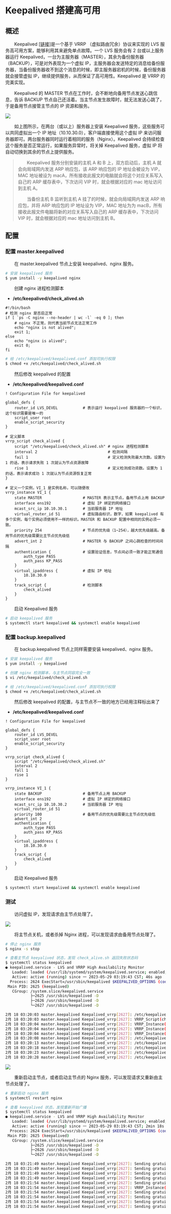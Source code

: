 # Keepalived 搭建高可用
## 概述
&emsp;&emsp;Keepalived [[链接](https://www.keepalived.org)]是一个基于 VRRP （虚拟路由冗余）协议来实现的 LVS 服务高可用方案，能够利用其来避免单点故障。一个 LVS 服务会有 2 台或以上服务器运行 Keepalived，一台为主服务器（MASTER），其余为备份服务器（BACKUP），可是对外表现为一个虚拟 IP，主服务器会发送特定的消息给备份服务器，当备份服务器收不到这个消息的时候，即主服务器宕机的时候，备份服务器就会接管虚拟 IP，继续提供服务，从而保证了高可用性。Keepalived 是 VRRP 的完美实现。

&emsp;&emsp;Keepalived 的 MASTER 节点在工作时，会不断地向备用节点发送心跳信息，告诉 BACKUP 节点自己还活着。当主节点发生故障时，就无法发送心跳了，于是备用节点接管主节点的 IP 资源和服务。

![](./assets/keepalived.svg)

&emsp;&emsp;如上图所示，在两台（或以上）服务器上安装 Keepalived 服务，这些服务可以共同虚拟出一个 IP 地址（10.10.30.0），客户端直接使用这个虚拟 IP 来访问服务器即可。两台服务器同时运行着相同的服务（Nginx）。Keepalived 会持续检查这个服务是否正常运行，如果服务异常时，将关掉 Keepalived 服务，虚拟 IP 将自动切换到其余的节点上提供服务。

> &emsp;&emsp;Keepalived 服务分别安装的主机 A 和 B 上，双方启动后，主机 A 就会向局域网内发送 ARP 响应包，该 ARP 响应包的 IP 地址会被设为 VIP，MAC 地址被设为 macA，所有接收此报文的电脑就会将这个对应关系写入自己的 ARP 缓存表中，下次访问 VIP 时，就会根据对应的 mac 地址访问到主机 A。
>
> &emsp;&emsp;当备份主机 B 监听到主机 A 挂了的时候，就会向局域网内发送 ARP 响应包，并将 ARP 响应包的 IP 地址设为 VIP，MAC 地址为为 macB，所有接收此报文件电脑将新的对应关系写入自己的 ARP 缓存表中，下次访问 VIP 时，就会根据对应的 mac 地址访问到主机 B。

## 配置
### 配置 master.keepalived
&emsp;&emsp;在 master.keepalived 节点上安装 keepalived、nginx 服务。

```bash
# 安装 keepalived 服务
$ yum install -y keepalived nginx
```

&emsp;&emsp;创建 nginx 进程检测脚本

- **/etc/keepalived/check_alived.sh**

```shell
#!/bin/bash
# 检测 nginx 是否启正常
if [ `ps -C nginx --no-header | wc -l` -eq 0 ]; then
    # nginx 不正常，则代表当前节点无法正常工作
    echo "nginx is not alived";
    exit 1;
else
    echo "nginx is alived";
    exit 0;
fi
```

```bash
# 给 /etc/keepalived/keepalived.conf 添加可执行权限
$ chmod +x /etc/keepalived/check_alived.sh
```


&emsp;&emsp;然后修改 keepalived 的配置

- **/etc/keepalived/keepalived.conf**

```
! Configuration File for keepalived

global_defs {
    router_id LVS_DEVEL           # 表示运行 keepalived 服务器的一个标识，这个标识需要是唯一的
    script_user root
    enable_script_security
}

# 定义脚本
vrrp_script check_alived {
    script "/etc/keepalived/check_alived.sh" # nginx 进程检测脚本
    interval 2                               # 检测间隔
    fail 1                                   # 定义检测失败最大次数。设置为 1 的话，表示请求失败 1 次就认为节点资源故障
    rise 1                                   # 定义检测成功资数。设置为 1 的话，表示请求成功 1 次就认为节点资源恢复正常
}

# 定义一个实例，VI_1 是实例名称，可以随便改
vrrp_instance VI_1 {
    state MASTER                  # MASTER 表示主节点，备用节点上用 BACKUP
    interface ens192              # 虚拟 IP 绑定的网络接口
    mcast_src_ip 10.10.30.1       # 当前服务器 IP 地址
    virtual_router_id 51          # 虚拟路由标识，数字，如果 keepalived 有多个实例，每个实例必须使用不一样的标识。MASTER 和 BACKUP 配置中相同的实例必须一致。
    priority 254                  # 节点的优先级（1~254），越大优先级越高。备用节点的优先级需要比主节点优先级低
    advert_int 2                  # MASTER 与 BACKUP 之间心跳检查的时间间隔
    authentication {              # 设置验证信息，节点间必须一致才能正常通信
        auth_type PASS
        auth_pass KP_PASS
    }
    virtual_ipaddress {           # 虚拟 IP 地址
        10.10.30.0
    }
    track_script {                # 检测脚本
        check_alived
    }
}
```

&emsp;&emsp;启动 Keepalived 服务

```bash
# 启动 keepalived 服务
$ systemctl start keepalived && systemctl enable keepalived
```

### 配置 backup.keepalived
&emsp;&emsp;在 backup.keepalived 节点上同样需要安装 keepalived、nginx 服务。

```bash
# 安装 keepalived 服务
$ yum install -y keepalived

# 创建 nginx 检测脚本，与主节点同容完全一致
$ vi /etc/keepalived/check_alived.sh

# 给 /etc/keepalived/keepalived.conf 添加可执行权限
$ chmod +x /etc/keepalived/check_alived.sh
```

&emsp;&emsp;然后修改 keepalived 的配置，与主节点不一致的地方已经用注释标出来了

- **/etc/keepalived/keepalived.conf**

```
! Configuration File for keepalived

global_defs {
    router_id LVS_DEVEL
    script_user root
    enable_script_security
}

vrrp_script check_alived {
    script "/etc/keepalived/check_alived.sh"
    interval 2
    fall 1
    rise 1
}

vrrp_instance VI_1 {
    state BACKUP                  # 备用节点上用 BACKUP
    interface ens192              # 虚拟 IP 绑定的网络接口
    mcast_src_ip 10.10.30.2       # 当前服务器 IP 地址
    virtual_router_id 51
    priority 100                  # 备用节点的优先级需要比主节点优先级低
    advert_int 2
    authentication {
        auth_type PASS
        auth_pass KP_PASS
    }
    virtual_ipaddress {
        10.10.30.0
    }
    track_script {
        check_alived
    }
}
```

&emsp;&emsp;启动 Keepalived 服务

```bash
$ systemctl start keepalived && systemctl enable keepalived
```

### 测试
&emsp;&emsp;访问虚拟 IP，发现请求由主节点处理了。

![](./assets/keepalived-master.png)

&emsp;&emsp;将主节点关机，或者杀掉 Nginx 进程，可以发现请求由备用节点处理了。

```bash
# 停止 nginx 服务
$ nginx -s stop

# 查看主节点 keeyalived 状态，发现 check_alive.sh 返回失败状态码
$ systemctl status keepalived
● keepalived.service - LVS and VRRP High Availability Monitor
   Loaded: loaded (/usr/lib/systemd/system/keepalived.service; enabled; vendor preset: disabled)
   Active: active (running) since 一 2023-05-29 03:19:43 CST; 46s ago
  Process: 2624 ExecStart=/usr/sbin/keepalived $KEEPALIVED_OPTIONS (code=exited, status=0/SUCCESS)
 Main PID: 2625 (keepalived)
   CGroup: /system.slice/keepalived.service
           ├─2625 /usr/sbin/keepalived -D
           ├─2626 /usr/sbin/keepalived -D
           └─2627 /usr/sbin/keepalived -D

2月 18 03:20:03 master.keepalived Keepalived_vrrp[2627]: /etc/keepalived/check_alived.sh exited with status 1
2月 18 03:20:03 master.keepalived Keepalived_vrrp[2627]: VRRP_Script(check_alived) failed
2月 18 03:20:04 master.keepalived Keepalived_vrrp[2627]: VRRP_Instance(VI_1) Entering FAULT STATE
2月 18 03:20:04 master.keepalived Keepalived_vrrp[2627]: VRRP_Instance(VI_1) removing protocol VIPs.
2月 18 03:20:04 master.keepalived Keepalived_vrrp[2627]: VRRP_Instance(VI_1) Now in FAULT state
2月 18 03:20:08 master.keepalived Keepalived_vrrp[2627]: /etc/keepalived/check_alived.sh exited with status 1
2月 18 03:20:13 master.keepalived Keepalived_vrrp[2627]: /etc/keepalived/check_alived.sh exited with status 1
2月 18 03:20:18 master.keepalived Keepalived_vrrp[2627]: /etc/keepalived/check_alived.sh exited with status 1
2月 18 03:20:23 master.keepalived Keepalived_vrrp[2627]: /etc/keepalived/check_alived.sh exited with status 1
2月 18 03:20:28 master.keepalived Keepalived_vrrp[2627]: /etc/keepalived/check_alived.sh exited with status 1
```

![](./assets/keepalived-backup.png)

&emsp;&emsp;重新启动主节点，或者启动主节点的 Nginx 服务，可以发现请求又重新由主节点处理了。

```bash
# 重新启动 nginx 服务
$ systemctl restart nginx

# 查看 keeyalived 状态，发现重新开始广播
$ systemctl status keepalived
● keepalived.service - LVS and VRRP High Availability Monitor
   Loaded: loaded (/usr/lib/systemd/system/keepalived.service; enabled; vendor preset: disabled)
   Active: active (running) since 一 2023-05-29 03:19:43 CST; 2min 18s ago
  Process: 2624 ExecStart=/usr/sbin/keepalived $KEEPALIVED_OPTIONS (code=exited, status=0/SUCCESS)
 Main PID: 2625 (keepalived)
   CGroup: /system.slice/keepalived.service
           ├─2625 /usr/sbin/keepalived -D
           ├─2626 /usr/sbin/keepalived -D
           └─2627 /usr/sbin/keepalived -D

2月 18 03:21:49 master.keepalived Keepalived_vrrp[2627]: Sending gratuitous ARP on ens192 for 10.10.30.0
2月 18 03:21:49 master.keepalived Keepalived_vrrp[2627]: Sending gratuitous ARP on ens192 for 10.10.30.0
2月 18 03:21:49 master.keepalived Keepalived_vrrp[2627]: Sending gratuitous ARP on ens192 for 10.10.30.0
2月 18 03:21:49 master.keepalived Keepalived_vrrp[2627]: Sending gratuitous ARP on ens192 for 10.10.30.0
2月 18 03:21:54 master.keepalived Keepalived_vrrp[2627]: Sending gratuitous ARP on ens192 for 10.10.30.0
2月 18 03:21:54 master.keepalived Keepalived_vrrp[2627]: VRRP_Instance(VI_1) Sending/queueing gratuitous ARPs on ens192 for 10.10.30.0
2月 18 03:21:54 master.keepalived Keepalived_vrrp[2627]: Sending gratuitous ARP on ens192 for 10.10.30.0
2月 18 03:21:54 master.keepalived Keepalived_vrrp[2627]: Sending gratuitous ARP on ens192 for 10.10.30.0
2月 18 03:21:54 master.keepalived Keepalived_vrrp[2627]: Sending gratuitous ARP on ens192 for 10.10.30.0
2月 18 03:21:54 master.keepalived Keepalived_vrrp[2627]: Sending gratuitous ARP on ens192 for 10.10.30.0
```